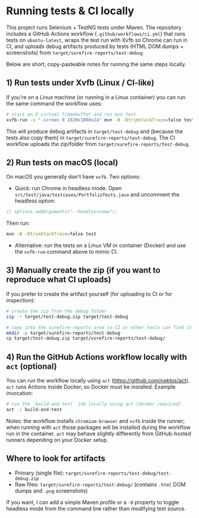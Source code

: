 # Running tests & CI locally

This project runs Selenium + TestNG tests under Maven. The repository includes a GitHub Actions workflow (`.github/workflows/ci.yml`) that runs tests on `ubuntu-latest`, wraps the test run with Xvfb so Chrome can run in CI, and uploads debug artifacts produced by tests (HTML DOM dumps + screenshots) from `target/surefire-reports/test-debug`.

Below are short, copy-pasteable notes for running the same steps locally.

## 1) Run tests under Xvfb (Linux / CI-like)

If you're on a Linux machine (or running in a Linux container) you can run the same command the workflow uses:

```bash
# start an X virtual framebuffer and run mvn test
xvfb-run -s "-screen 0 1920x1080x24" mvn -B -DtrimStackTrace=false test
```

This will produce debug artifacts in `target/test-debug` and (because the tests also copy them) in `target/surefire-reports/test-debug`. The CI workflow uploads the zip/folder from `target/surefire-reports/test-debug`.

## 2) Run tests on macOS (local)

On macOS you generally don't have `xvfb`. Two options:

- Quick: run Chrome in headless mode. Open `src/test/java/testcases/PortfolioTests.java` and uncomment the headless option:

```java
// options.addArguments("--headless=new");
```

Then run:

```bash
mvn -B -DtrimStackTrace=false test
```

- Alternative: run the tests on a Linux VM or container (Docker) and use the `xvfb-run` command above to mimic CI.

## 3) Manually create the zip (if you want to reproduce what CI uploads)

If you prefer to create the artifact yourself (for uploading to CI or for inspection):

```bash
# create the zip from the debug folder
zip -r target/test-debug.zip target/test-debug

# copy into the surefire-reports area so CI or other tools can find it
mkdir -p target/surefire-reports/test-debug
cp target/test-debug.zip target/surefire-reports/test-debug/
```

## 4) Run the GitHub Actions workflow locally with `act` (optional)

You can run the workflow locally using `act` (https://github.com/nektos/act). `act` runs Actions inside Docker, so Docker must be installed. Example invocation:

```bash
# run the `build-and-test` job locally using act (docker required)
act -j build-and-test
```

Notes: the workflow installs `chromium-browser` and `xvfb` inside the runner; when running with `act` those packages will be installed during the workflow run in the container. `act` may behave slightly differently from GitHub-hosted runners depending on your Docker setup.

## Where to look for artifacts

- Primary (single file): `target/surefire-reports/test-debug/test-debug.zip`
- Raw files: `target/surefire-reports/test-debug/` (contains `.html` DOM dumps and `.png` screenshots)

If you want, I can add a simple Maven profile or a `-D` property to toggle headless mode from the command line rather than modifying test source.
